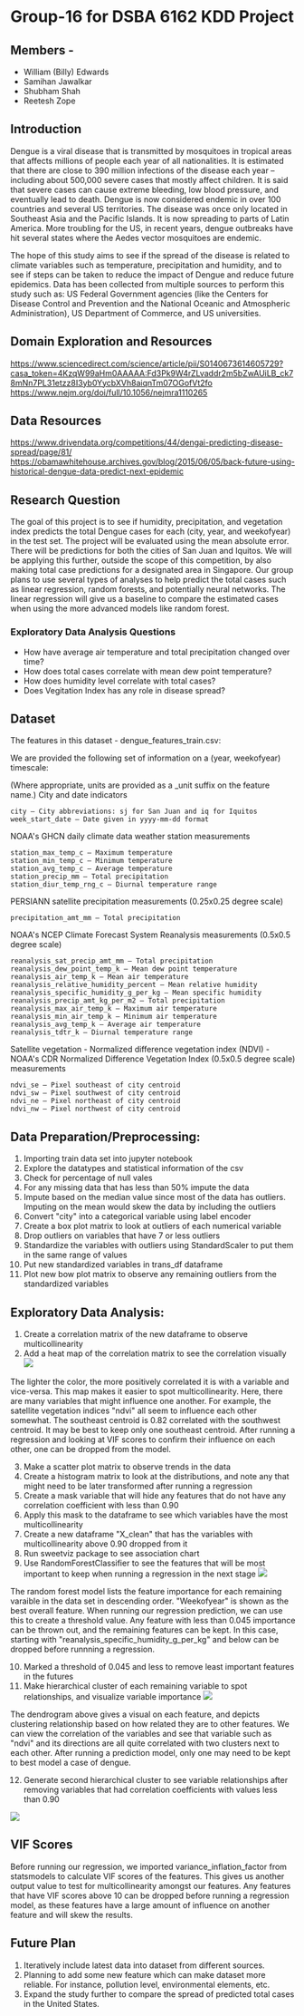 # Group-16 for DSBA 6162 KDD Project
## Members - 
- William (Billy) Edwards 
- Samihan Jawalkar
- Shubham Shah
- Reetesh Zope


## Introduction
Dengue is a viral disease that is transmitted by mosquitoes in tropical areas that affects millions of people each year of all nationalities. It is estimated that there are close to 390 million infections of the disease each year – including about 500,000 severe cases that mostly affect children. It is said that severe cases can cause extreme bleeding, low blood pressure, and eventually lead to death. Dengue is now considered endemic in over 100 countries and several US territories. The disease was once only located in Southeast Asia and the Pacific Islands. It is now spreading to parts of Latin America. More troubling for the US, in recent years, dengue outbreaks have hit several states where the Aedes vector mosquitoes are endemic.

The hope of this study aims to see if the spread of the disease is related to climate variables such as temperature, precipitation and humidity, and to see if steps can be taken to reduce the impact of Dengue and reduce future epidemics. Data has been collected from multiple sources to perform this study such as: US Federal Government agencies (like the Centers for Disease Control and Prevention and the National Oceanic and Atmospheric Administration), US Department of Commerce, and US universities.

## Domain Exploration and Resources
https://www.sciencedirect.com/science/article/pii/S0140673614605729?casa_token=4KzqW99aHm0AAAAA:Fd3Pk9W4rZLvaddr2m5bZwAUiLB_ck78mNn7PL31etzz8I3yb0YycbXVh8aiqnTm07OGofVt2fo
https://www.nejm.org/doi/full/10.1056/nejmra1110265

## Data Resources
https://www.drivendata.org/competitions/44/dengai-predicting-disease-spread/page/81/
https://obamawhitehouse.archives.gov/blog/2015/06/05/back-future-using-historical-dengue-data-predict-next-epidemic

## Research Question
The goal of this project is to see if humidity, precipitation, and vegetation index predicts the total Dengue cases for each (city, year, and weekofyear) in the test set. The project will be evaluated using the mean absolute error. There will be predictions for both the cities of San Juan and Iquitos. We will be applying this further, outside the scope of this competition, by also making total case predictions for a designated area in Singapore. Our group plans to use several types of analyses to help predict the total cases such as linear regression, random forests, and potentially neural networks. The linear regression will give us a baseline to compare the estimated cases when using the more advanced models like random forest.
### Exploratory Data Analysis Questions
- How have average air temperature and total precipitation changed over time?
- How does total cases correlate with mean dew point temperature?
- How does humidity level correlate with total cases?
- Does Vegitation Index has any role in disease spread?

## Dataset
The features in this dataset - dengue_features_train.csv:

We are provided the following set of information on a (year, weekofyear) timescale:

(Where appropriate, units are provided as a _unit suffix on the feature name.)
City and date indicators

    city – City abbreviations: sj for San Juan and iq for Iquitos
    week_start_date – Date given in yyyy-mm-dd format

NOAA's GHCN daily climate data weather station measurements

    station_max_temp_c – Maximum temperature
    station_min_temp_c – Minimum temperature
    station_avg_temp_c – Average temperature
    station_precip_mm – Total precipitation
    station_diur_temp_rng_c – Diurnal temperature range

PERSIANN satellite precipitation measurements (0.25x0.25 degree scale)

    precipitation_amt_mm – Total precipitation

NOAA's NCEP Climate Forecast System Reanalysis measurements (0.5x0.5 degree scale)

    reanalysis_sat_precip_amt_mm – Total precipitation
    reanalysis_dew_point_temp_k – Mean dew point temperature
    reanalysis_air_temp_k – Mean air temperature
    reanalysis_relative_humidity_percent – Mean relative humidity
    reanalysis_specific_humidity_g_per_kg – Mean specific humidity
    reanalysis_precip_amt_kg_per_m2 – Total precipitation
    reanalysis_max_air_temp_k – Maximum air temperature
    reanalysis_min_air_temp_k – Minimum air temperature
    reanalysis_avg_temp_k – Average air temperature
    reanalysis_tdtr_k – Diurnal temperature range

Satellite vegetation - Normalized difference vegetation index (NDVI) - NOAA's CDR Normalized Difference Vegetation Index (0.5x0.5 degree scale) measurements

    ndvi_se – Pixel southeast of city centroid
    ndvi_sw – Pixel southwest of city centroid
    ndvi_ne – Pixel northeast of city centroid
    ndvi_nw – Pixel northwest of city centroid

## Data Preparation/Preprocessing:
1. Importing train data set into jupyter notebook
2. Explore the datatypes and statistical information of the csv
3. Check for percentage of null vales
4. For any missing data that has less than 50% impute the data 
5. Impute based on the median value since most of the data has outliers. Imputing on the mean would skew the data by including the outliers
6. Convert "city" into a categorical variable using label encoder
7. Create a box plot matrix to look at outliers of each numerical variable
8. Drop outliers on variables that have 7 or less outliers 
9. Standardize the variables with outliers using StandardScaler to put them in the same range of values 
10. Put new standardized variables in trans_df dataframe
11. Plot new bow plot matrix to observe any remaining outliers from the standardized variables

## Exploratory Data Analysis:
1. Create a correlation matrix of the new dataframe to observe multicollinearity
2. Add a heat map of the correlation matrix to see the correlation visually
![](images/Heatmap.png)

The lighter the color, the more positively correlated it is with a variable and vice-versa. This map makes it easier to spot multicollinearity. Here, there are many variables that might influence one another. For example, the satellite vegetation indices "ndvi" all seem to influence each other somewhat. The southeast centroid is 0.82 correlated with the southwest centroid. It may be best to keep only one southeast centroid. After running a regression and looking at VIF scores to confirm their influence on each other, one can be dropped from the model.

3. Make a scatter plot matrix to observe trends in the data
4. Create a histogram matrix to look at the distributions, and note any that might need to be later transformed after running a regression
5. Create a mask variable that will hide any features that do not have any correlation coefficient with less than 0.90
6. Apply this mask to the dataframe to see which variables have the most multicollinearity
7. Create a new dataframe "X_clean" that has the variables with multicollinearity above 0.90 dropped from it
8. Run sweetviz package to see association chart
9. Use RandomForestClassifier to see the features that will be most important to keep when running a regression in the next stage
![](images/Randomforest.png)

The random forest model lists the feature importance for each remaining varaible in the data set in descending order. "Weekofyear" is shown as the best overall feature. When running our regression prediction, we can use this to create a threshold value. Any feature with less than 0.045 importance can be thrown out, and the remaining features can be kept. In this case, starting with "reanalysis_specific_humidity_g_per_kg" and below can be dropped before runnning a regression.

10. Marked a threshold of 0.045 and less to remove least important features in the futures
11. Make hierarchical cluster of each remaining variable to spot relationships, and visualize variable importance
![](images/Dendrogram.png)

The dendrogram above gives a visual on each feature, and depicts clustering relationship based on how related they are to other features. We can view the correlation of the variables and see that variable such as "ndvi" and its directions are all quite correlated with two clusters next to each other. After running a prediction model, only one may need to be kept to best model a case of dengue.

12. Generate second hierarchical cluster to see variable relationships after removing variables that had correlation coefficients with values less than 0.90

![](images/Dendrogram2.png)

## VIF Scores
Before running our regression, we imported variance_inflation_factor from statsmodels to calculate VIF scores of the features. This gives us another output value to test for multicollinearity amongst our features. Any features that have VIF scores above 10 can be dropped before running a regression model, as these features have a large amount of influence on another feature and will skew the results.

## Future Plan
1. Iteratively include latest data into dataset from different sources.
2. Planning to add some new feature which can make dataset more reliable. For instance, pollution level, environmental elements, etc.
3. Expand the study further to compare the spread of predicted total cases in the United States.  
